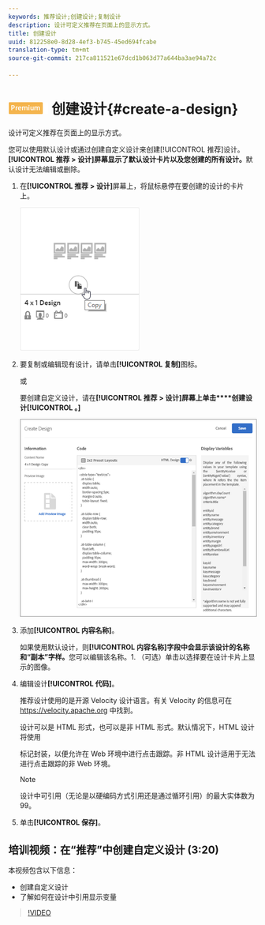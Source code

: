 ```yaml
---
keywords: 推荐设计;创建设计;复制设计
description: 设计可定义推荐在页面上的显示方式。
title: 创建设计
uuid: 812258e0-8d28-4ef3-b745-45ed694fcabe
translation-type: tm+mt
source-git-commit: 217ca811521e67dcd1b063d77a644ba3ae94a72c

---
```



# ![PREMIUM](/help/assets/premium.png) 创建设计{#create-a-design}

设计可定义推荐在页面上的显示方式。

您可以使用默认设计或通过创建自定义设计来创建[!UICONTROL 推荐]设计。**[!UICONTROL 推荐 &gt; 设计]屏幕显示了默认设计卡片以及您创建的所有设计。**&#x200B;默认设计无法编辑或删除。

1. 在&#x200B;**[!UICONTROL 推荐 &gt; 设计]**&#x200B;屏幕上，将鼠标悬停在要创建的设计的卡片上。

   ![](assets/Card_CopyDesign.png)

1. 要复制或编辑现有设计，请单击&#x200B;**[!UICONTROL 复制]**&#x200B;图标。

   或

   要创建自定义设计，请在&#x200B;**[!UICONTROL 推荐 &gt; 设计]屏幕上单击****创建设计[!UICONTROL 。]**

   ![](assets/createDesign.png)

1. 添加&#x200B;**[!UICONTROL 内容名称]**。

   如果使用默认设计，则&#x200B;**[!UICONTROL 内容名称]字段中会显示该设计的名称和“副本”字样。**&#x200B;您可以编辑该名称。1. （可选）单击以选择要在设计卡片上显示的图像。
1. 编辑设计&#x200B;**[!UICONTROL 代码]**。

   推荐设计使用的是开源 Velocity 设计语言。有关 Velocity 的信息可在 [](https://velocity.apache.org)https://velocity.apache.org 中找到。

   设计可以是 HTML 形式，也可以是非 HTML 形式。默认情况下，HTML 设计将使用 <div> 标记封装，以便允许在 Web 环境中进行点击跟踪。非 HTML 设计适用于无法进行点击跟踪的非 Web 环境。

   >[!NOTE]
   >
   >设计中可引用（无论是以硬编码方式引用还是通过循环引用）的最大实体数为 99。

1. 单击&#x200B;**[!UICONTROL 保存]**。

## 培训视频：在“推荐”中创建自定义设计 (3:20)

本视频包含以下信息：

* 创建自定义设计
* 了解如何在设计中引用显示变量

>[!VIDEO](https://video.tv.adobe.com/v/27687?captions=chi_hans)
